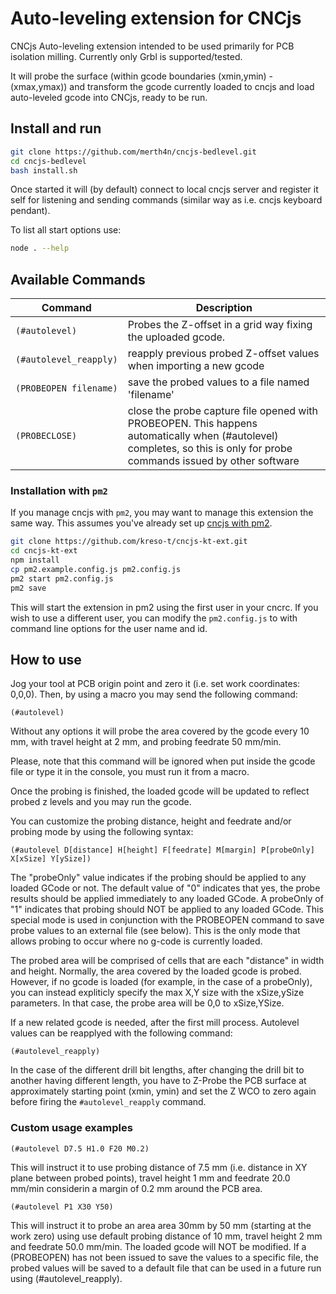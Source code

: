 # **Auto-leveling extension for CNCjs**

CNCjs Auto-leveling extension intended to be used primarily for PCB isolation milling. Currently only Grbl is supported/tested.

It will probe the surface (within gcode boundaries (xmin,ymin) - (xmax,ymax)) and transform the gcode currently loaded to cncjs and load auto-leveled gcode into CNCjs, ready to be run.

## Install and run

```bash
git clone https://github.com/merth4n/cncjs-bedlevel.git
cd cncjs-bedlevel
bash install.sh
```

Once started it will (by default) connect to local cncjs server and register it self for listening and sending commands (similar way as i.e. cncjs keyboard pendant).

To list all start options use:

```bash
node . --help
```

## Available Commands


| Command  | Description |
| -------------- | ---------- |
| `(#autolevel)` | Probes the Z-offset in a grid way fixing the uploaded gcode. |
| `(#autolevel_reapply)` | reapply previous probed Z-offset values when importing a new gcode |
| `(PROBEOPEN filename)` | save the probed values to a file named 'filename'
| `(PROBECLOSE)` | close the probe capture file opened with PROBEOPEN. This happens automatically when (#autolevel) completes, so this is only for probe commands issued by other software


### Installation with `pm2`

If you manage cncjs with `pm2`, you may want to manage this extension the same way. This assumes you've already set up [cncjs with pm2](https://cnc.js.org/docs/rpi-setup-guide/#install-production-process-manager-pm2).

```bash
git clone https://github.com/kreso-t/cncjs-kt-ext.git
cd cncjs-kt-ext
npm install
cp pm2.example.config.js pm2.config.js
pm2 start pm2.config.js
pm2 save
```

This will start the extension in pm2 using the first user in your cncrc. If you wish to use a different user, you can modify the `pm2.config.js` to with command line options for the user name and id.

## How to use
    
Jog your tool at PCB origin point and zero it (i.e. set work coordinates: 0,0,0).
Then, by using a macro you may send the following command:

```
(#autolevel)
```

Without any options it will probe the area covered by the gcode every 10 mm, with travel height at 2 mm, and probing feedrate 50 mm/min.
    
Please, note that this command will be ignored when put inside the gcode file or type it in the console, you must run it from a macro.

Once the probing is finished, the loaded gcode will be updated to reflect probed z levels and you may run the gcode.

You can customize the probing distance, height and feedrate and/or probing mode by using the following syntax:

```
(#autolevel D[distance] H[height] F[feedrate] M[margin] P[probeOnly] X[xSize] Y[ySize])
```

The "probeOnly" value indicates if the probing should be applied to any loaded GCode or not. The default value of "0" indicates that yes, the probe results should be applied immediately to any loaded GCode.  A probeOnly of "1" indicates that
probing should NOT be applied to any loaded GCode. This special mode is used in conjunction with the PROBEOPEN command to save probe values to an external file (see below). This is the only mode that allows probing to occur where no g-code is
currently loaded.

The probed area will be comprised of cells that are each "distance" in width and height. Normally, the area covered
by the loaded gcode is probed. However, if no gcode is loaded (for example, in the case of a probeOnly), you can
instead expliticly specify the max X,Y size with the xSize,ySize parameters.  In that case, the probe area will be 0,0 to xSize,YSize.


If a new related gcode is needed, after the first mill process. Autolevel values can be reapplyed with the following command:

```
(#autolevel_reapply)
```

In the case of the different drill bit lengths, after changing the drill bit to another having different length, you have to Z-Probe the PCB surface at approximately starting point (xmin, ymin) and set the Z WCO to zero again before firing the `#autolevel_reapply` command.

### Custom usage examples

```
(#autolevel D7.5 H1.0 F20 M0.2)
```

This will instruct it to use probing distance of 7.5 mm (i.e. distance in XY plane between probed points), travel height 1 mm and feedrate 20.0 mm/min considerin a margin of 0.2 mm around the PCB area.



```
(#autolevel P1 X30 Y50)
```

This will instruct it to probe an area area 30mm by 50 mm (starting at the work zero) using use default probing distance of 10 mm, travel height 2 mm and feedrate 50.0 mm/min. The loaded gcode will NOT be modified. If a (PROBEOPEN) has not been issued to save the values to a specific file, the probed values will be saved to a default file that can be used in a future run using (#autolevel_reapply).
